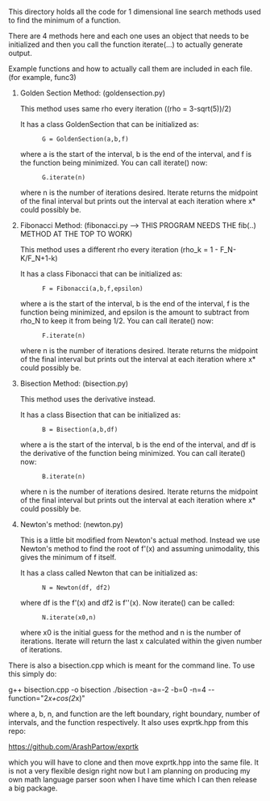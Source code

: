 This directory holds all the code for 1 dimensional line search methods used to find the minimum of a function.

There are 4 methods here and each one uses an object that needs to be initialized and then you call the function iterate(...) to actually generate output.

Example functions and how to actually call them are included in each file. (for example, func3)

1) Golden Section Method: (goldensection.py)

   This method uses same rho every iteration ((rho = 3-sqrt(5))/2)

   It has a class GoldenSection that can be initialized as:
             
             G = GoldenSection(a,b,f)

   where a is the start of the interval, b is the end of the interval, and f is the function
   being minimized. You can call iterate() now:

             G.iterate(n)

   where n is the number of iterations desired. Iterate returns the midpoint of the final interval but prints out the interval at each iteration where x* could possibly be.


2) Fibonacci Method: (fibonacci.py --> THIS PROGRAM NEEDS THE fib(..) METHOD AT THE TOP TO WORK)

   This method uses a different rho every iteration (rho_k = 1 - F_N-K/F_N+1-k)

   It has a class Fibonacci that can be initialized as:

             F = Fibonacci(a,b,f,epsilon)

   where a is the start of the interval, b is the end of the interval, f is the function
   being minimized, and epsilon is the amount to subtract from rho_N to keep it from being 1/2. You can call iterate() now:

             F.iterate(n)

   where n is the number of iterations desired. Iterate returns the midpoint of the final interval but prints out the interval at each iteration where x* could possibly be.

3) Bisection Method: (bisection.py)

   This method uses the derivative instead. 

   It has a class Bisection that can be initialized as:

             B = Bisection(a,b,df)

   where a is the start of the interval, b is the end of the interval, and df is the derivative of the function being minimized. You can call iterate() now:

             B.iterate(n)

   where n is the number of iterations desired. Iterate returns the midpoint of the final interval but prints out the interval at each iteration where x* could possibly be.

4) Newton's method: (newton.py)

   This is a little bit modified from Newton's actual method. Instead we use Newton's method to find the root of f'(x) and assuming unimodality, this gives the minimum of f itself. 

   It has a class called Newton that can be initialized as:

             N = Newton(df, df2)

   where df is the f'(x) and df2 is f''(x). Now iterate() can be called:

             N.iterate(x0,n)

   where x0 is the initial guess for the method and n is the number of iterations. Iterate will return the last x calculated within the given number of iterations.



There is also a bisection.cpp which is meant for the command line. To use this simply do:

   g++ bisection.cpp -o bisection
   ./bisection -a=-2 -b=0 -n=4 --function="2*x+cos(2*x)"

where a, b, n, and function are the left boundary, right boundary, number of intervals, and the function respectively. It also uses exprtk.hpp from this repo:

   https://github.com/ArashPartow/exprtk

which you will have to clone and then move exprtk.hpp into the same file. It is not a very flexible design right now but I am planning on producing my own math language parser soon when I have time which I can then release a big package. 

   